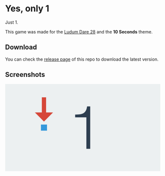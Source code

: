 # Yes, only 1

Just 1.

This game was made for the [Ludum Dare 28](http://ludumdare.com/compo/ludum-dare-28/?action=preview&uid=24027) and the **10 Seconds** theme.


## Download

You can check the [release page](https://github.com/ellipticaldoor/yes_only_1/releases) of this repo to download the latest version.


## Screenshots

![screenshot_1](https://raw.githubusercontent.com/ellipticaldoor/yes_only_1/master/resources/screenshots/screenshot_1.jpg)
